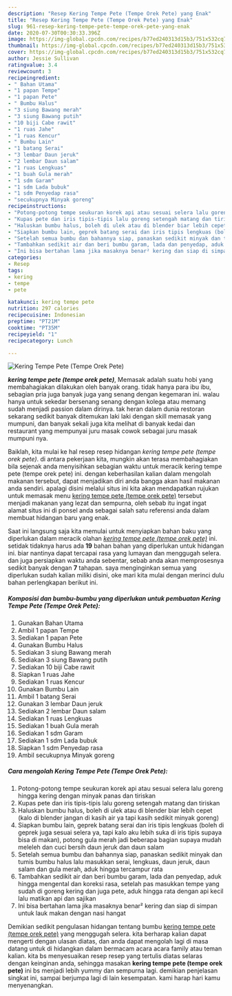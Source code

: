 ```yaml
---
description: "Resep Kering Tempe Pete (Tempe Orek Pete) yang Enak"
title: "Resep Kering Tempe Pete (Tempe Orek Pete) yang Enak"
slug: 961-resep-kering-tempe-pete-tempe-orek-pete-yang-enak
date: 2020-07-30T00:30:33.396Z
image: https://img-global.cpcdn.com/recipes/b77ed240313d15b3/751x532cq70/kering-tempe-pete-tempe-orek-pete-foto-resep-utama.jpg
thumbnail: https://img-global.cpcdn.com/recipes/b77ed240313d15b3/751x532cq70/kering-tempe-pete-tempe-orek-pete-foto-resep-utama.jpg
cover: https://img-global.cpcdn.com/recipes/b77ed240313d15b3/751x532cq70/kering-tempe-pete-tempe-orek-pete-foto-resep-utama.jpg
author: Jessie Sullivan
ratingvalue: 3.4
reviewcount: 3
recipeingredient:
- " Bahan Utama"
- "1 papan Tempe"
- "1 papan Pete"
- " Bumbu Halus"
- "3 siung Bawang merah"
- "3 siung Bawang putih"
- "10 biji Cabe rawit"
- "1 ruas Jahe"
- "1 ruas Kencur"
- " Bumbu Lain"
- "1 batang Serai"
- "3 lembar Daun jeruk"
- "2 lembar Daun salam"
- "1 ruas Lengkuas"
- "1 buah Gula merah"
- "1 sdm Garam"
- "1 sdm Lada bubuk"
- "1 sdm Penyedap rasa"
- "secukupnya Minyak goreng"
recipeinstructions:
- "Potong-potong tempe seukuran korek api atau sesuai selera lalu goreng hingga kering dengan minyak panas dan tiriskan"
- "Kupas pete dan iris tipis-tipis lalu goreng setengah matang dan tiriskan"
- "Haluskan bumbu halus, boleh di ulek atau di blender biar lebih cepet (kalo di blender jangan di kasih air ya tapi kasih sedikit minyak goreng)"
- "Siapkan bumbu lain, geprek batang serai dan iris tipis lengkuas (boleh di geprek juga sesuai selera ya, tapi kalo aku lebih suka di iris tipis supaya bisa di makan), potong gula merah jadi beberapa bagian supaya mudah meleleh dan cuci bersih daun jeruk dan daun salam"
- "Setelah semua bumbu dan bahannya siap, panaskan sedikit minyak dan tumis bumbu halus lalu masukkan serai, lengkuas, daun jeruk, daun salam dan gula merah, aduk hingga tercampur rata"
- "Tambahkan sedikit air dan beri bumbu garam, lada dan penyedap, aduk hingga mengental dan koreksi rasa, setelah pas masukkan tempe yang sudah di goreng kering dan juga pete, aduk hingga rata dengan api kecil lalu matikan api dan sajikan"
- "Ini bisa bertahan lama jika masaknya benar² kering dan siap di simpan untuk lauk makan dengan nasi hangat"
categories:
- Resep
tags:
- kering
- tempe
- pete

katakunci: kering tempe pete 
nutrition: 297 calories
recipecuisine: Indonesian
preptime: "PT21M"
cooktime: "PT35M"
recipeyield: "1"
recipecategory: Lunch

---
```



![Kering Tempe Pete (Tempe Orek Pete)](https://img-global.cpcdn.com/recipes/b77ed240313d15b3/751x532cq70/kering-tempe-pete-tempe-orek-pete-foto-resep-utama.jpg)

<b><i>kering tempe pete (tempe orek pete)</i></b>, Memasak adalah suatu hobi yang membahagiakan dilakukan oleh banyak orang. tidak hanya para ibu ibu, sebagian pria juga banyak juga yang senang dengan kegemaran ini. walau hanya untuk sekedar bersenang senang dengan kolega atau memang sudah menjadi passion dalam dirinya. tak heran dalam dunia restoran sekarang sedikit banyak ditemukan laki laki dengan skill memasak yang mumpuni, dan banyak sekali juga kita melihat di banyak kedai dan restaurant yang mempunyai juru masak cowok sebagai juru masak mumpuni nya.

Baiklah, kita mulai ke hal resep resep hidangan <i>kering tempe pete (tempe orek pete)</i>. di antara pekerjaan kita, mungkin akan terasa membahagiakan bila sejenak anda menyisihkan sebagian waktu untuk meracik kering tempe pete (tempe orek pete) ini. dengan keberhasilan kalian dalam mengolah makanan tersebut, dapat menjadikan diri anda bangga akan hasil makanan anda sendiri. apalagi disini melalui situs ini kita akan mendapatkan rujukan untuk memasak menu <u>kering tempe pete (tempe orek pete)</u> tersebut menjadi makanan yang lezat dan sempurna, oleh sebab itu ingat ingat alamat situs ini di ponsel anda sebagai salah satu referensi anda dalam membuat hidangan baru yang enak.




Saat ini langsung saja kita memulai untuk menyiapkan bahan baku yang diperlukan dalam meracik olahan <u><i>kering tempe pete (tempe orek pete)</i></u> ini. setidak tidaknya harus ada <b>19</b> bahan bahan yang diperlukan untuk hidangan ini. biar nantinya dapat tercapai rasa yang lumayan dan menggugah selera. dan juga persiapkan waktu anda sebentar, sebab anda akan memprosesnya sedikit banyak dengan <b>7</b> tahapan. saya menginginkan semua yang diperlukan sudah kalian miliki disini, oke mari kita mulai dengan merinci dulu bahan perlengkapan berikut ini.

<!--inarticleads1-->

##### Komposisi dan bumbu-bumbu yang diperlukan untuk pembuatan Kering Tempe Pete (Tempe Orek Pete):

1. Gunakan  Bahan Utama
1. Ambil 1 papan Tempe
1. Sediakan 1 papan Pete
1. Gunakan  Bumbu Halus
1. Sediakan 3 siung Bawang merah
1. Sediakan 3 siung Bawang putih
1. Sediakan 10 biji Cabe rawit
1. Siapkan 1 ruas Jahe
1. Sediakan 1 ruas Kencur
1. Gunakan  Bumbu Lain
1. Ambil 1 batang Serai
1. Gunakan 3 lembar Daun jeruk
1. Sediakan 2 lembar Daun salam
1. Sediakan 1 ruas Lengkuas
1. Sediakan 1 buah Gula merah
1. Sediakan 1 sdm Garam
1. Sediakan 1 sdm Lada bubuk
1. Siapkan 1 sdm Penyedap rasa
1. Ambil secukupnya Minyak goreng




<!--inarticleads2-->

##### Cara mengolah Kering Tempe Pete (Tempe Orek Pete):

1. Potong-potong tempe seukuran korek api atau sesuai selera lalu goreng hingga kering dengan minyak panas dan tiriskan
1. Kupas pete dan iris tipis-tipis lalu goreng setengah matang dan tiriskan
1. Haluskan bumbu halus, boleh di ulek atau di blender biar lebih cepet (kalo di blender jangan di kasih air ya tapi kasih sedikit minyak goreng)
1. Siapkan bumbu lain, geprek batang serai dan iris tipis lengkuas (boleh di geprek juga sesuai selera ya, tapi kalo aku lebih suka di iris tipis supaya bisa di makan), potong gula merah jadi beberapa bagian supaya mudah meleleh dan cuci bersih daun jeruk dan daun salam
1. Setelah semua bumbu dan bahannya siap, panaskan sedikit minyak dan tumis bumbu halus lalu masukkan serai, lengkuas, daun jeruk, daun salam dan gula merah, aduk hingga tercampur rata
1. Tambahkan sedikit air dan beri bumbu garam, lada dan penyedap, aduk hingga mengental dan koreksi rasa, setelah pas masukkan tempe yang sudah di goreng kering dan juga pete, aduk hingga rata dengan api kecil lalu matikan api dan sajikan
1. Ini bisa bertahan lama jika masaknya benar² kering dan siap di simpan untuk lauk makan dengan nasi hangat




Demikian sedikit pengulasan hidangan tentang bumbu <u>kering tempe pete (tempe orek pete)</u> yang menggugah selera. kita berharap kalian dapat mengerti dengan ulasan diatas, dan anda dapat mengolah lagi di masa datang untuk di hidangkan dalam bermacam acara acara family atau teman kalian. kita bs menyesuaikan resep resep yang tertulis diatas selaras dengan keinginan anda, sehingga masakan <b>kering tempe pete (tempe orek pete)</b> ini bs menjadi lebih yummy dan sempurna lagi. demikian penjelasan singkat ini, sampai berjumpa lagi di lain kesempatan. kami harap hari kamu menyenangkan.
